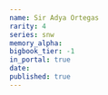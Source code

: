 ```yaml
---
name: Sir Adya Ortegas
rarity: 4
series: snw
memory_alpha:
bigbook_tier: -1
in_portal: true
date:
published: true
---
```




